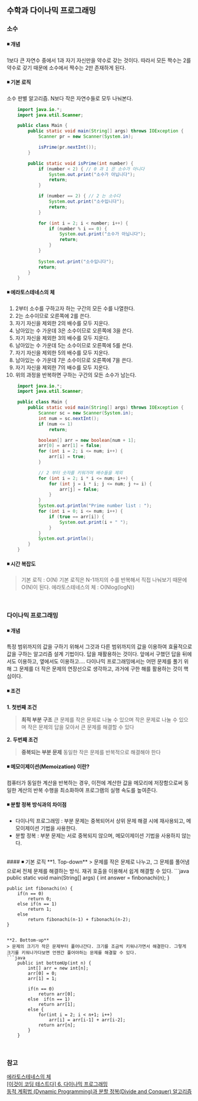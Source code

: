 
## 수학과 다이나믹 프로그래밍

### 소수
#### ◾ 개념
1보다 큰 자연수 중에서 1과 자기 자신만을 약수로 갖는 것이다.
따라서 모든 짝수는 2를 약수로 갖기 때문에 소수에서 짝수는 2만 존재하게 된다.

#### ◾ 기본 로직
소수 판별 알고리즘.
N보다 작은 자연수들로 모두 나눠본다.
```java
	import java.io.*;
	import java.util.Scanner;

	public class Main {
		public static void main(String[] args) throws IOException {
			Scanner pr = new Scanner(System.in);

			isPrime(pr.nextInt());
		}

		public static void isPrime(int number) {
			if (number < 2) { // 0 과 1 은 소수가 아니다
				System.out.print("소수가 아닙니다");
				return;
			}

			if (number == 2) { // 2 는 소수다
				System.out.print("소수입니다");
				return;
			}

			for (int i = 2; i < number; i++) {
				if (number % i == 0) {
					System.out.print("소수가 아닙니다");
					return;
				}
			}
			
			System.out.print("소수입니다");
			return;
		}
	}
```

#### ◾ 에라토스테네스의 체
1. 2부터 소수를 구하고자 하는 구간의 모든 수를 나열한다.
2. 2는 소수이므로 오른쪽에 2를 쓴다.
3. 자기 자신을 제외한 2의 배수를 모두 지운다.
4. 남아있는 수 가운데 3은 소수이므로 오른쪽에 3을 쓴다.
5. 자기 자신을 제외한 3의 배수를 모두 지운다.
6. 남아있는 수 가운데 5는 소수이므로 오른쪽에 5를 쓴다.
7. 자기 자신을 제외한 5의 배수를 모두 지운다.
8. 남아있는 수 가운데 7은 소수이므로 오른쪽에 7을 쓴다.
9. 자기 자신을 제외한 7의 배수를 모두 지운다.
10. 위의 과정을 반복하면 구하는 구간의 모든 소수가 남는다.

```java
	import java.io.*;
	import java.util.Scanner;

	public class Main {
		public static void main(String[] args) throws IOException {
			Scanner sc = new Scanner(System.in);
			int num = sc.nextInt();
			if (num <= 1)
				return;

			boolean[] arr = new boolean[num + 1];
			arr[0] = arr[1] = false;
			for (int i = 2; i <= num; i++) {
				arr[i] = true;
			}

			// 2 부터 숫자를 키워가며 배수들을 제외
			for (int i = 2; i * i <= num; i++) {
				for (int j = i * i; j <= num; j += i) {
					arr[j] = false;
				}
			}
			System.out.println("Prime number list : ");
			for (int i = 0; i <= num; i++) {
				if (true == arr[i]) {
					System.out.print(i + " ");
				}
			}
			System.out.println();
		}
	}
```

#### ◾ 시간 복잡도
> 기본 로직 : O(N)
> 기본 로직은 N-1까지의 수를 반복해서 직접 나눠보기 때문에 O(N)이 된다.
> 에라토스테네스의 체 : O(Nlog(logN))
</br>

### 다이나믹 프로그래밍
#### ◾ 개념
특정 범위까지의 값을 구하기 위해서 그것과 다른 범위까지의 값을 이용하여 효율적으로 값을 구하는 알고리즘 설계 기법이다. 답을 재활용하는 것이다. 앞에서 구했던 답을 뒤에서도 이용하고, 옆에서도 이용하고....
다이나믹 프로그래밍에서는 어떤 문제를 풀기 위해 그 문제를 더 작은 문제의 연장선으로 생각하고, 과거에 구한 해를 활용하는 것이 핵심이다.
#### ◾ 조건  
**1. 첫번째 조건**  
> **최적 부분 구조**
> 큰 문제를 작은 문제로 나눌 수 있으며 작은 문제로 나눌 수 있으며 작은 문제의 답을 모아서 큰 문제를 해결할 수 있다

**2. 두번째 조건**  
> **중복되는 부분 문제**
> 동일한 작은 문제를 반복적으로 해결해야 한다

#### ◾ 메모이제이션(Memoization) 이란?
컴퓨터가 동일한 계산을 반복하는 경우, 이전에 계산한 값을 메모리에 저장함으로써 동일한 계산의 반복 수행을 최소화하여 프로그램의 실행 속도를 높여준다.
</br>
#### ◾ 분할 정복 방식과의 차이점
- 다이나믹 프로그래밍 : 부분 문제는 중복되어서 상위 문제 해결 시에 재사용되고, 메모이제이션 기법을 사용한다.
- 분할 정복 : 부분 문제는 서로 중복되지 않으며, 메모이제이션 기법을 사용하지 않는다.
</br>
#### ◾ 기본 로직
**1. Top-down**  
> 문제를 작은 문제로 나누고, 그 문제를 풀어냄으로써 전체 문제를 해결하는 방식. 재귀 호출을 이용해서 쉽게 해결할 수 있다.
```java
	public static void main(String[] args) {
		int answer = finbonachi(n);
	}

	public int fibonachi(n) {
		if(n == 0)
			return 0;
		else if(n == 1)
			return 1;
		else
			return fibonachi(n-1) + fibonachi(n-2);
	}
```

**2. Bottom-up**  
> 문제의 크기가 작은 문제부터 풀어나간다. 크기를 조금씩 키워나가면서 해결한다. 그렇게 크기를 키워나가다보면 언젠간 풀어야하는 문제를 해결할 수 있다.
```java
	public int bottomUp(int n) {
		int[] arr = new int[n];
		arr[0] = 0;
		arr[1] = 1;
		
		if(n == 0)
			return arr[0];
		else  if(n == 1)
			return arr[1];
		else {
			for(int i = 2; i < n+1; i++)
				arr[i] = arr[i-1] + arr[i-2];
			return arr[n];
		}
	}
```

</br>

### 참고
[에라토스테네스의 체](https://choheeis.github.io/newblog//articles/2020-04/%EC%97%90%EB%9D%BC%ED%86%A0%EC%8A%A4%ED%85%8C%EB%84%A4%EC%8A%A4%EC%9D%98%EC%B2%B4)</br>
[[이것이 코딩 테스트다] 6. 다이나믹 프로그래밍](https://freedeveloper.tistory.com/276)</br>
[동적 계획법 (Dynamic Programming)과 분할 정복(Divide and Conquer) 알고리즘](https://syujisu.tistory.com/147)
